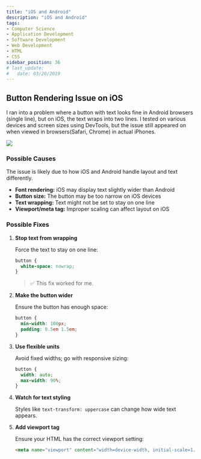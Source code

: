 ```yaml
---
title: "iOS and Android"
description: "iOS and Android"
tags: 
- Computer Science
- Application Development
- Software Development
- Web Development
- HTML
- CSS
sidebar_position: 36
# last_update:
#   date: 03/20/2019
---
```





## Button Rendering Issue on iOS

I ran into a problem where a button with text looks fine in Android browsers (single line), but on iOS, the text wraps into two lines. I tested on various devices and screen sizes using DevTools, but the issue still appeared on when viewed in browsers(Safari, Chrome) in actual iPhones.

<div class="img-center"> 

![](/img/docs/Screenshot-2025-04-17-044010.png)

</div>


### Possible Causes

The issue is likely due to how iOS and Android handle layout and text differently.

- **Font rendering:** iOS may display text slightly wider than Android
- **Button size:** The button may be too narrow on iOS devices
- **Text wrapping:** Text might not be set to stay on one line
- **Viewport/meta tag:** Improper scaling can affect layout on iOS

### Possible Fixes 

1. **Stop text from wrapping**

   Force the text to stay on one line:

    ```css
    button {
      white-space: nowrap;
    }
    ```

   > ✅ This fix worked for me.

2. **Make the button wider**

   Ensure the button has enough space:

    ```css
    button {
      min-width: 100px;
      padding: 0.5em 1.5em;
    }
    ```

3. **Use flexible units**

   Avoid fixed widths; go with responsive sizing:

    ```css
    button {
      width: auto;
      max-width: 90%;
    }
    ```

4. **Watch for text styling**

   Styles like `text-transform: uppercase` can change how wide text appears.

5. **Add viewport tag**

   Ensure your HTML has the correct viewport setting:

    ```html
    <meta name="viewport" content="width=device-width, initial-scale=1.0">
    ```
